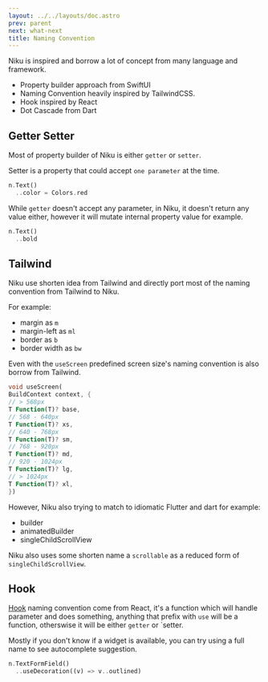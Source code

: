 ```yaml
---
layout: ../../layouts/doc.astro
prev: parent
next: what-next
title: Naming Convention
---
```

Niku is inspired and borrow a lot of concept from many language and framework.

- Property builder approach from SwiftUI
- Naming Convention heavily inspired by TailwindCSS.
- Hook inspired by React
- Dot Cascade from Dart

## Getter Setter
Most of property builder of Niku is either `getter` or `setter`.

Setter is a property that could accept `one parameter` at the time.
```dart
n.Text()
  ..color = Colors.red
```

While `getter` doesn't accept any parameter, in Niku, it doesn't return any value either, however it will mutate internal property value for example.
```dart
n.Text()
  ..bold
```

## Tailwind
Niku use shorten idea from Tailwind and directly port most of the naming convention from Tailwind to Niku.

For example:
- margin as `m`
- margin-left as `ml`
- border as `b`
- border width as `bw`

Even with the `useScreen` predefined screen size's naming convention is also borrow from Tailwind.
```dart
void useScreen(
BuildContext context, {
// > 568px
T Function(T)? base,
// 568 - 640px
T Function(T)? xs,
// 640 - 768px
T Function(T)? sm,
// 768 - 920px
T Function(T)? md,
// 920 - 1024px
T Function(T)? lg,
// > 1024px
T Function(T)? xl,
})
```

However, Niku also trying to match to idiomatic Flutter and dart for example:
- builder
- animatedBuilder
- singleChildScrollView

Niku also uses some shorten name a `scrollable` as a reduced form of `singleChildScrollView`.

## Hook
[Hook](/docs/hook) naming convention come from React, it's a function which will handle parameter and does something, anything that prefix with `use` will be a function, otherswise it will be either `getter` or `setter.

Mostly if you don't know if a widget is available, you can try using a full name to see autocomplete suggestion.

```dart
n.TextFormField()
  ..useDecoration((v) => v..outlined)
```

